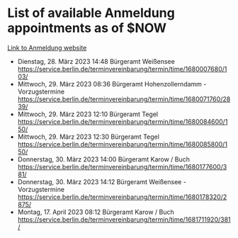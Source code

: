 # List of available Anmeldung appointments as of $NOW
[Link to Anmeldung website](https://service.berlin.de/terminvereinbarung/termin/tag.php?termin=1&anliegen[]=120686&dienstleisterlist=122210,122217,327316,122219,327312,122227,327314,122231,327346,122243,327348,122254,122252,329742,122260,329745,122262,329748,122271,327278,122273,327274,122277,327276,330436,122280,327294,122282,327290,122284,327292,122291,327270,122285,327266,122286,327264,122296,327268,150230,329760,122297,327286,122294,327284,122312,329763,122314,329775,122304,327330,122311,327334,122309,327332,317869,122281,327352,122279,329772,122283,122276,327324,122274,327326,122267,329766,122246,327318,122251,327320,122257,327322,122208,327298,122226,327300&herkunft=http%3A%2F%2Fservice.berlin.de%2Fdienstleistung%2F120686%2F)
- Dienstag, 28. März 2023 14:48 Bürgeramt Weißensee https://service.berlin.de/terminvereinbarung/termin/time/1680007680/103/
- Mittwoch, 29. März 2023 08:36 Bürgeramt Hohenzollerndamm - Vorzugstermine https://service.berlin.de/terminvereinbarung/termin/time/1680071760/2839/
- Mittwoch, 29. März 2023 12:10 Bürgeramt Tegel https://service.berlin.de/terminvereinbarung/termin/time/1680084600/150/
- Mittwoch, 29. März 2023 12:30 Bürgeramt Tegel https://service.berlin.de/terminvereinbarung/termin/time/1680085800/150/
- Donnerstag, 30. März 2023 14:00 Bürgeramt Karow / Buch https://service.berlin.de/terminvereinbarung/termin/time/1680177600/381/
- Donnerstag, 30. März 2023 14:12 Bürgeramt Weißensee - Vorzugstermine https://service.berlin.de/terminvereinbarung/termin/time/1680178320/2875/
- Montag, 17. April 2023 08:12 Bürgeramt Karow / Buch https://service.berlin.de/terminvereinbarung/termin/time/1681711920/381/

